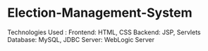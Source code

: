 # Election-Management-System
 Technologies Used : Frontend: HTML, CSS Backend: JSP, Servlets Database: MySQL, JDBC Server: WebLogic Server
